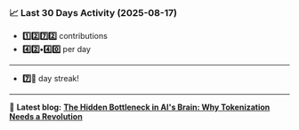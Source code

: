 <!--START_STATS-->
### 📈 Last 30 Days Activity (2025-08-17)  
- **1️⃣2️⃣7️⃣2️⃣** contributions  
- **4️⃣2️⃣•4️⃣0️⃣** per day
---
- **7️⃣🎱** day streak!
---
📝 **Latest blog:** [**The Hidden Bottleneck in AI's Brain: Why Tokenization Needs a Revolution**](https://andriak.com/blog/tokenization-revolution)
<!--END_STATS-->
